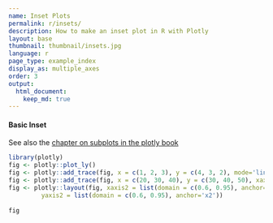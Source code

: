 ```yaml
---
name: Inset Plots
permalink: r/insets/
description: How to make an inset plot in R with Plotly
layout: base
thumbnail: thumbnail/insets.jpg
language: r
page_type: example_index
display_as: multiple_axes
order: 3
output:
  html_document:
    keep_md: true
---
```



#### Basic Inset

See also the [chapter on subplots in the plotly book](https://cpsievert.github.io/plotly_book/subplot.html)


```r
library(plotly)
fig <- plotly::plot_ly()
fig <- plotly::add_trace(fig, x = c(1, 2, 3), y = c(4, 3, 2), mode='lines')
fig <- plotly::add_trace(fig, x = c(20, 30, 40), y = c(30, 40, 50), xaxis='x2', yaxis='y2', mode='lines')
fig <- plotly::layout(fig, xaxis2 = list(domain = c(0.6, 0.95), anchor='y2'),
         yaxis2 = list(domain = c(0.6, 0.95), anchor='x2'))
         
fig
```

<div id="htmlwidget-75b4ad1d23fed1a21f65" style="width:672px;height:480px;" class="plotly html-widget"></div>
<script type="application/json" data-for="htmlwidget-75b4ad1d23fed1a21f65">{"x":{"visdat":{"1a792834117d":["function () ","plotlyVisDat"]},"cur_data":"1a792834117d","attrs":{"1a792834117d":{"alpha_stroke":1,"sizes":[10,100],"spans":[1,20],"x":[1,2,3],"y":[4,3,2],"mode":"lines","inherit":true},"1a792834117d.1":{"alpha_stroke":1,"sizes":[10,100],"spans":[1,20],"x":[20,30,40],"y":[30,40,50],"xaxis":"x2","yaxis":"y2","mode":"lines","inherit":true}},"layout":{"margin":{"b":40,"l":60,"t":25,"r":10},"xaxis2":{"domain":[0.6,0.95],"anchor":"y2"},"yaxis2":{"domain":[0.6,0.95],"anchor":"x2"},"xaxis":{"domain":[0,1],"automargin":true,"title":[]},"yaxis":{"domain":[0,1],"automargin":true,"title":[]},"hovermode":"closest","showlegend":true},"source":"A","config":{"showSendToCloud":false},"data":[{"x":[1,2,3],"y":[4,3,2],"mode":"lines","type":"scatter","marker":{"color":"rgba(31,119,180,1)","line":{"color":"rgba(31,119,180,1)"}},"error_y":{"color":"rgba(31,119,180,1)"},"error_x":{"color":"rgba(31,119,180,1)"},"line":{"color":"rgba(31,119,180,1)"},"xaxis":"x","yaxis":"y","frame":null},{"x":[20,30,40],"y":[30,40,50],"xaxis":"x2","yaxis":"y2","mode":"lines","type":"scatter","marker":{"color":"rgba(255,127,14,1)","line":{"color":"rgba(255,127,14,1)"}},"error_y":{"color":"rgba(255,127,14,1)"},"error_x":{"color":"rgba(255,127,14,1)"},"line":{"color":"rgba(255,127,14,1)"},"frame":null}],"highlight":{"on":"plotly_click","persistent":false,"dynamic":false,"selectize":false,"opacityDim":0.2,"selected":{"opacity":1},"debounce":0},"shinyEvents":["plotly_hover","plotly_click","plotly_selected","plotly_relayout","plotly_brushed","plotly_brushing","plotly_clickannotation","plotly_doubleclick","plotly_deselect","plotly_afterplot","plotly_sunburstclick"],"base_url":"https://plot.ly"},"evals":[],"jsHooks":[]}</script>

